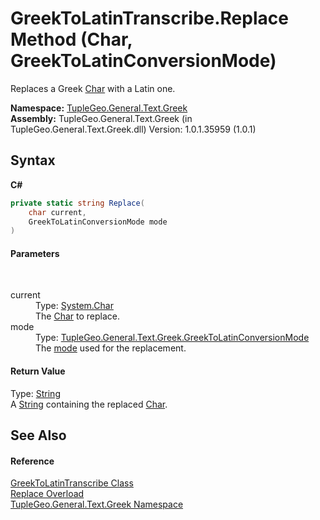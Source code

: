 # GreekToLatinTranscribe.Replace Method (Char, GreekToLatinConversionMode)
 

Replaces a Greek <a href="http://msdn2.microsoft.com/en-us/library/k493b04s" target="_blank">Char</a> with a Latin one.

**Namespace:**&nbsp;<a href="N_TupleGeo_General_Text_Greek">TupleGeo.General.Text.Greek</a><br />**Assembly:**&nbsp;TupleGeo.General.Text.Greek (in TupleGeo.General.Text.Greek.dll) Version: 1.0.1.35959 (1.0.1)

## Syntax

**C#**<br />
``` C#
private static string Replace(
	char current,
	GreekToLatinConversionMode mode
)
```


#### Parameters
&nbsp;<dl><dt>current</dt><dd>Type: <a href="http://msdn2.microsoft.com/en-us/library/k493b04s" target="_blank">System.Char</a><br />The <a href="http://msdn2.microsoft.com/en-us/library/k493b04s" target="_blank">Char</a> to replace.</dd><dt>mode</dt><dd>Type: <a href="T_TupleGeo_General_Text_Greek_GreekToLatinConversionMode">TupleGeo.General.Text.Greek.GreekToLatinConversionMode</a><br />The <a href="T_TupleGeo_General_Text_Greek_GreekToLatinConversionMode">mode</a> used for the replacement.</dd></dl>

#### Return Value
Type: <a href="http://msdn2.microsoft.com/en-us/library/s1wwdcbf" target="_blank">String</a><br />A <a href="http://msdn2.microsoft.com/en-us/library/s1wwdcbf" target="_blank">String</a> containing the replaced <a href="http://msdn2.microsoft.com/en-us/library/k493b04s" target="_blank">Char</a>.

## See Also


#### Reference
<a href="T_TupleGeo_General_Text_Greek_GreekToLatinTranscribe">GreekToLatinTranscribe Class</a><br /><a href="Overload_TupleGeo_General_Text_Greek_GreekToLatinTranscribe_Replace">Replace Overload</a><br /><a href="N_TupleGeo_General_Text_Greek">TupleGeo.General.Text.Greek Namespace</a><br />